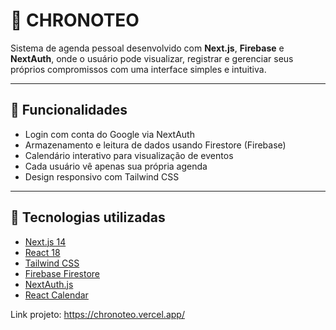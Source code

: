 # 📆 CHRONOTEO

Sistema de agenda pessoal desenvolvido com **Next.js**, **Firebase** e **NextAuth**, onde o usuário pode visualizar, registrar e gerenciar seus próprios compromissos com uma interface simples e intuitiva.

---

## 🚀 Funcionalidades

- Login com conta do Google via NextAuth
- Armazenamento e leitura de dados usando Firestore (Firebase)
- Calendário interativo para visualização de eventos
- Cada usuário vê apenas sua própria agenda
- Design responsivo com Tailwind CSS

---

## 🧪 Tecnologias utilizadas

- [Next.js 14](https://nextjs.org/)
- [React 18](https://reactjs.org/)
- [Tailwind CSS](https://tailwindcss.com/)
- [Firebase Firestore](https://firebase.google.com/)
- [NextAuth.js](https://next-auth.js.org/)
- [React Calendar](https://www.npmjs.com/package/react-calendar)

Link projeto: https://chronoteo.vercel.app/
